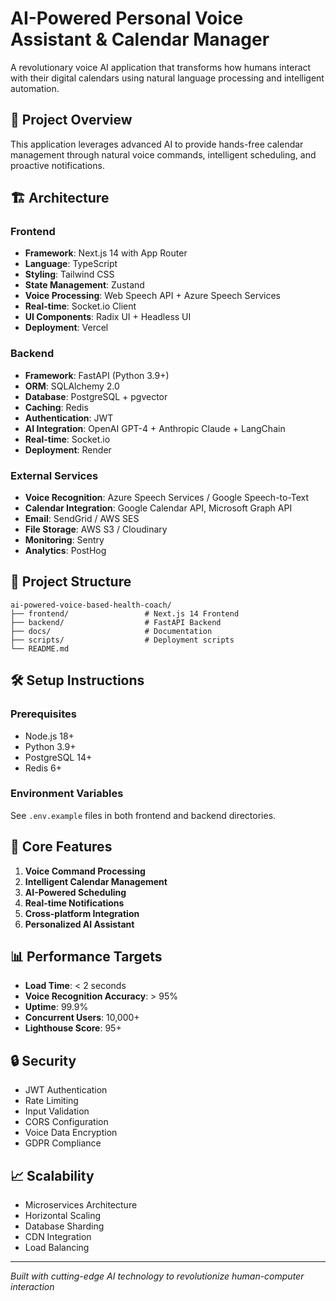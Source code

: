 # AI-Powered Personal Voice Assistant & Calendar Manager

A revolutionary voice AI application that transforms how humans interact with their digital calendars using natural language processing and intelligent automation.

## 🚀 Project Overview

This application leverages advanced AI to provide hands-free calendar management through natural voice commands, intelligent scheduling, and proactive notifications.

## 🏗️ Architecture

### Frontend
- **Framework**: Next.js 14 with App Router
- **Language**: TypeScript
- **Styling**: Tailwind CSS
- **State Management**: Zustand
- **Voice Processing**: Web Speech API + Azure Speech Services
- **Real-time**: Socket.io Client
- **UI Components**: Radix UI + Headless UI
- **Deployment**: Vercel

### Backend
- **Framework**: FastAPI (Python 3.9+)
- **ORM**: SQLAlchemy 2.0
- **Database**: PostgreSQL + pgvector
- **Caching**: Redis
- **Authentication**: JWT
- **AI Integration**: OpenAI GPT-4 + Anthropic Claude + LangChain
- **Real-time**: Socket.io
- **Deployment**: Render

### External Services
- **Voice Recognition**: Azure Speech Services / Google Speech-to-Text
- **Calendar Integration**: Google Calendar API, Microsoft Graph API
- **Email**: SendGrid / AWS SES
- **File Storage**: AWS S3 / Cloudinary
- **Monitoring**: Sentry
- **Analytics**: PostHog

## 📁 Project Structure

```
ai-powered-voice-based-health-coach/
├── frontend/                 # Next.js 14 Frontend
├── backend/                  # FastAPI Backend
├── docs/                     # Documentation
├── scripts/                  # Deployment scripts
└── README.md
```

## 🛠️ Setup Instructions

### Prerequisites
- Node.js 18+
- Python 3.9+
- PostgreSQL 14+
- Redis 6+

### Environment Variables
See `.env.example` files in both frontend and backend directories.

## 🎯 Core Features

1. **Voice Command Processing**
2. **Intelligent Calendar Management**
3. **AI-Powered Scheduling**
4. **Real-time Notifications**
5. **Cross-platform Integration**
6. **Personalized AI Assistant**

## 📊 Performance Targets

- **Load Time**: < 2 seconds
- **Voice Recognition Accuracy**: > 95%
- **Uptime**: 99.9%
- **Concurrent Users**: 10,000+
- **Lighthouse Score**: 95+

## 🔒 Security

- JWT Authentication
- Rate Limiting
- Input Validation
- CORS Configuration
- Voice Data Encryption
- GDPR Compliance

## 📈 Scalability

- Microservices Architecture
- Horizontal Scaling
- Database Sharding
- CDN Integration
- Load Balancing

---

*Built with cutting-edge AI technology to revolutionize human-computer interaction*
